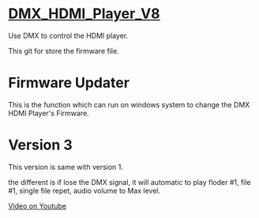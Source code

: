 # [DMX_HDMI_Player_V8](https://github.com/gt1920/DMX_HDMI_Player_V8/)
Use DMX to control the HDMI player.

This git for store the firmware file.

# Firmware Updater

This is the function which can run on windows system to change the DMX HDMI Player's Firmware.


# Version 3

This version is same with version 1.

the different is if lose the DMX signal, it will automatic to play floder #1, file #1, single file repet, audio volume to Max level.

[Video on Youtube](https://www.youtube.com/watch?v=7C6FH-xLFSA)
